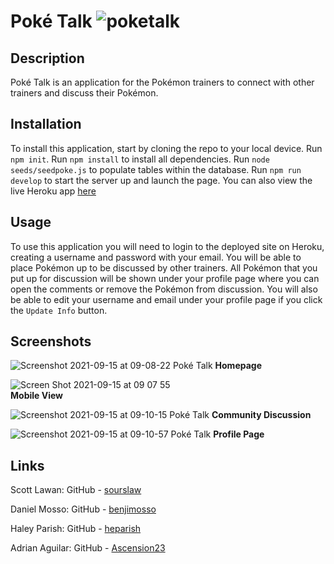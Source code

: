 # Poké Talk ![poketalk](https://user-images.githubusercontent.com/77472152/133368345-8137b950-8a00-4169-a3c7-21f7bd448847.png)


## Description
Poké Talk is an application for the Pokémon trainers to connect with other trainers and discuss their Pokémon.

## Installation
To install this application, start by cloning the repo to your local device. Run ```npm init```. Run ```npm install``` to install all dependencies. Run ```node seeds/seedpoke.js``` to populate tables within the database. Run ```npm run develop``` to start the server up and launch the page. You can also view the live Heroku app [here](https://pokepoundtest.herokuapp.com/)

## Usage
To use this application you will need to login to the deployed site on Heroku, creating a username and password with your email. You will be able to place Pokémon up to be discussed by other trainers. All Pokémon that you put up for discussion will be shown under your profile page where you can open the comments or remove the Pokémon from discussion. You will also be able to edit your username and email under your profile page if you click the ```Update Info``` button.

## Screenshots
![Screenshot 2021-09-15 at 09-08-22 Poké Talk](https://user-images.githubusercontent.com/77472152/133469602-41ab5057-dcd3-429a-bacd-d388ea69049e.png)
**Homepage**<br>

![Screen Shot 2021-09-15 at 09 07 55](https://user-images.githubusercontent.com/77472152/133469639-6b867de1-0367-4daf-834b-c6504ca619b5.png)<br>
**Mobile View**<br>

![Screenshot 2021-09-15 at 09-10-15 Poké Talk](https://user-images.githubusercontent.com/77472152/133469930-b2c230c3-80a5-42f6-b847-913da4bc3a0c.png)
**Community Discussion**<br>

![Screenshot 2021-09-15 at 09-10-57 Poké Talk](https://user-images.githubusercontent.com/77472152/133469954-c3f9654d-b7a6-4b70-b0fa-cc103665cb36.png)
**Profile Page**<br>


## Links

Scott Lawan: GitHub - [sourslaw](https://github.com/sourslaw)<br>

Daniel Mosso: GitHub - [benjimosso](https://github.com/benjimosso)<br>

Haley Parish: GitHub - [heparish](https://github.com/heparish)<br>

Adrian Aguilar: GitHub - [Ascension23](https://github.com/Ascension23)
